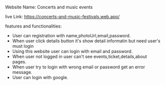 Website Name: Concerts and music events

live Link: https://concerts-and-music-festivals.web.app/

features and functionalities:
* User can registration with name,photoUrl,email,password.
* When user click details button it's show detail informatin but need user's must login
* Using this website user can login with email and password.
* When user not logged in user can't see events,ticket,details,about pages.
* When user try to login with wrong email or password get an error message.
* User can login with google.